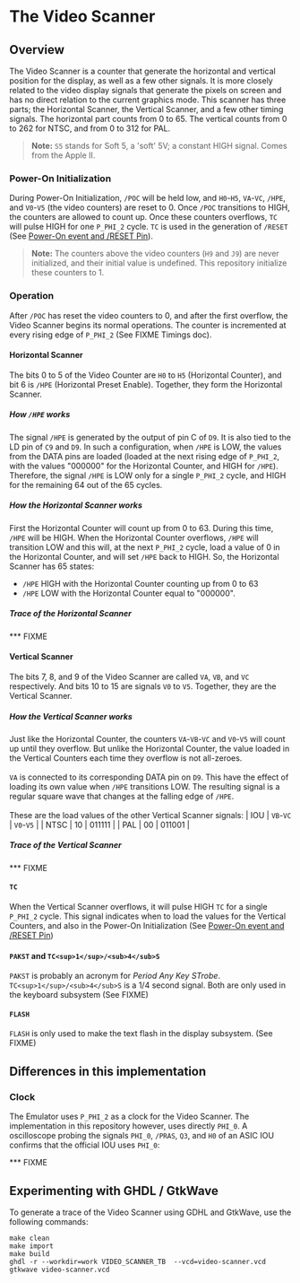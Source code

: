 # The Video Scanner

## Overview

The Video Scanner is a counter that generate the horizontal and vertical position for the display, as well as a few other signals. It is more closely related to the video display signals that generate the pixels on screen and has no direct relation to the current graphics mode. This scanner has three parts; the Horizontal Scanner, the Vertical Scanner, and a few other timing signals. The horizontal part counts from 0 to 65. The vertical counts from 0 to 262 for NTSC, and from 0 to 312 for PAL.

> **Note:** `S5` stands for Soft 5, a 'soft' 5V; a constant HIGH signal. Comes from the Apple II.
>

### Power-On Initialization

During Power-On Initialization, `/POC` will be held low, and `H0`-`H5`, `VA`-`VC`, `/HPE`, and `V0`-`V5` (the video counters) are reset to 0. Once `/POC` transitions to HIGH, the counters are allowed to count up. Once these counters overflows, `TC` will pulse HIGH for one `P_PHI_2` cycle. `TC` is used in the generation of `/RESET` (See [Power-On event and /RESET Pin](reset-and-power-on.md)).
> **Note:** The counters above the video counters (`H9` and `J9`) are never initialized, and their initial value is undefined. This repository initialize these counters to 1.
>

### Operation

After `/POC` has reset the video counters to 0, and after the first overflow, the Video Scanner begins its normal operations. The counter is incremented at every rising edge of `P_PHI_2` (See FIXME Timings doc).

#### Horizontal Scanner

The bits 0 to 5 of the Video Counter are `H0` to `H5` (Horizontal Counter), and bit 6 is `/HPE` (Horizontal Preset Enable). Together, they form the Horizontal Scanner.

##### How `/HPE` works

The signal `/HPE` is generated by the output of pin C of `D9`. It is also tied to the LD pin of `C9` and `D9`. In such a configuration, when `/HPE` is LOW, the values from the DATA pins are loaded (loaded at the next rising edge of `P_PHI_2`, with the values "000000" for the Horizontal Counter, and HIGH for `/HPE`). Therefore,  the signal `/HPE` is LOW only for a single `P_PHI_2` cycle, and HIGH for the remaining 64 out of the 65 cycles.

##### How the Horizontal Scanner works

First the Horizontal Counter will count up from 0 to 63. During this time, `/HPE` will be HIGH. When the Horizontal Counter overflows, `/HPE` will transition LOW and this will, at the next `P_PHI_2` cycle, load a value of 0 in the Horizontal Counter, and will set `/HPE` back to HIGH. So, the Horizontal Scanner has 65 states:
 - `/HPE` HIGH with the Horizontal Counter counting up from 0 to 63
 - `/HPE` LOW with the Horizontal Counter equal to "000000".

##### Trace of the Horizontal Scanner

*** FIXME

#### Vertical Scanner

The bits 7, 8, and 9 of the Video Scanner are called `VA`, `VB`, and `VC` respectively. And bits 10 to 15 are signals `V0` to `V5`. Together, they are the Vertical Scanner.

##### How the Vertical Scanner works
Just like the Horizontal Counter, the counters `VA`-`VB`-`VC` and `V0`-`V5` will count up until they overflow. But unlike the Horizontal Counter, the value loaded in the Vertical Counters each time they overflow is not all-zeroes.<br/>
<br/>
`VA` is connected to its corresponding DATA pin on `D9`. This have the effect of loading its own value when `/HPE` transitions LOW. The resulting signal is a regular square wave that changes at the falling edge of `/HPE`.<br/>
<br/>
These are the load values of the other Vertical Scanner signals:
| IOU | `VB`-`VC` | `V0`-`V5` |
| NTSC | 10 | 011111 |
| PAL | 00 | 011001 |

##### Trace of the Vertical Scanner

*** FIXME

#### `TC`

When the Vertical Scanner overflows, it will pulse HIGH `TC` for a single `P_PHI_2` cycle. This signal indicates when to load the values for the Vertical Counters, and also in the Power-On Initialization (See [Power-On event and /RESET Pin](reset-and-power-on.md))

#### `PAKST` and `TC<sup>1</sup>/<sub>4</sub>S`

`PAKST` is probably an acronym for _Period Any Key STrobe_. `TC<sup>1</sup>/<sub>4</sub>S` is a 1/4 second signal. Both are only used in the keyboard subsystem (See FIXME)

#### `FLASH`

`FLASH` is only used to make the text flash in the display subsystem. (See FIXME)

## Differences in this implementation

### Clock

The Emulator uses `P_PHI_2` as a clock for the Video Scanner. The implementation in this repository however, uses directly `PHI_0`. A oscilloscope probing the signals `PHI_0`, `/PRAS`, `Q3`, and `H0` of an ASIC IOU confirms that the official IOU uses `PHI_0`:

*** FIXME

## Experimenting with GHDL / GtkWave

To generate a trace of the Video Scanner using GDHL and GtkWave, use the following commands:

```
make clean
make import
make build
ghdl -r --workdir=work VIDEO_SCANNER_TB  --vcd=video-scanner.vcd
gtkwave video-scanner.vcd
```